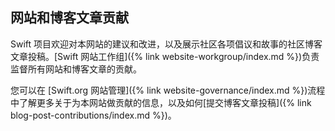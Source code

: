 ## 网站和博客文章贡献

Swift 项目欢迎对本网站的建议和改进，以及展示社区各项倡议和故事的社区博客文章投稿。[Swift 网站工作组]({% link website-workgroup/index.md %})负责监督所有网站和博客文章的贡献。

您可以在 [Swift.org 网站管理]({% link website-governance/index.md %})流程中了解更多关于为本网站做贡献的信息，以及如何[提交博客文章投稿]({% link blog-post-contributions/index.md %})。
